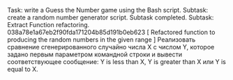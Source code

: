 Task: write a Guess the Number game using the Bash script.
Subtask: create a random number generator script.
Subtask completed.
Subtask: Extract Function refactoring.
038a78e1a67eb2f90fda171204b85d191b0eb623 [ Refactored function to producing the random numbers in the given range ]
Реализовать сравнение сгенерированного случайно числа X с числом Y, которое задано первым параметром командной строки и вывести соответствующее сообщение: Y is less than X, Y is greater than X или Y is equal to X.